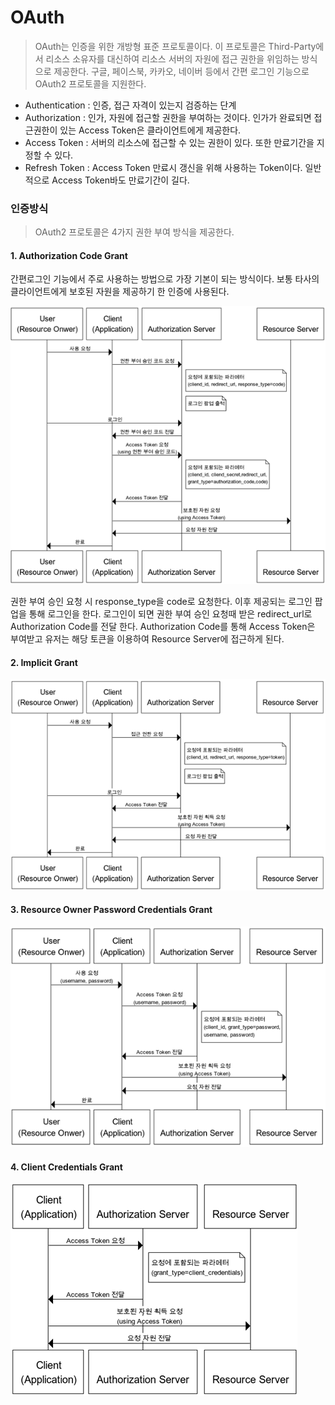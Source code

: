 # OAuth

> OAuth는 인증을 위한 개방형 표준 프로토콜이다. 이 프로토콜은 Third-Party에서 리소스 소유자를 대신하여 리소스 서버의 자원에 접근 권한을 위임하는 방식으로 제공한다. 구글, 페이스북, 카카오, 네이버 등에서 간편 로그인 기능으로 OAuth2 프로토콜을 지원한다. 



- Authentication : 인증, 접근 자격이 있는지 검증하는 단계
- Authorization : 인가, 자원에 접근할 권한을 부여하는 것이다. 인가가 완료되면 접근권한이 있는 Access Token은 클라이언트에게 제공한다.
- Access Token : 서버의 리소스에 접근할 수 있는 권한이 있다. 또한 만료기간을 지정할 수 있다.
- Refresh Token : Access Token 만료시 갱신을 위해 사용하는 Token이다. 일반적으로 Access Token바도 만료기간이 길다.



### 인증방식

> OAuth2 프로토콜은 4가지 권한 부여 방식을 제공한다. 



#### 1. Authorization Code Grant

간편로그인 기능에서 주로 사용하는 방법으로 가장 기본이 되는 방식이다. 보통 타사의 클라이언트에게 보호된 자원을 제공하기 한 인증에 사용된다.

![image1](./image.png)

권한 부여 승인 요청 시 response_type을 code로 요청한다. 이후 제공되는 로그인 팝업을 통해 로그인을 한다. 로그인이 되면 권한 부여 승인 요청때 받은 redirect_url로 Authorization Code를 전달 한다. Authorization Code를 통해 Access Token은 부여받고 유저는 해당 토큰을 이용하여 Resource Server에 접근하게 된다.



#### 2. Implicit Grant

![image2](./image2.png)

#### 3. Resource Owner Password Credentials Grant

![image3](./image3.png)

#### 4. Client Credentials Grant

![image4](./image4.png)